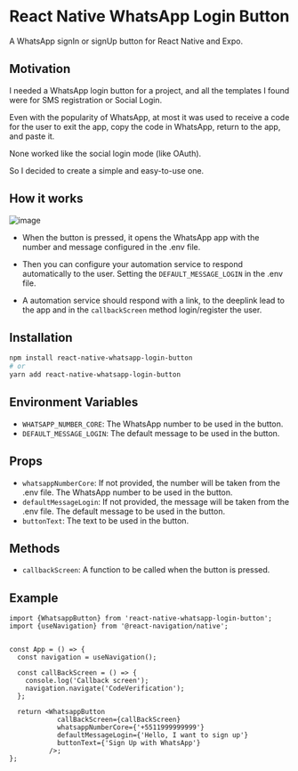 # React Native WhatsApp Login Button

A WhatsApp signIn or signUp button for React Native and Expo.

## Motivation

I needed a WhatsApp login button for a project, and all the templates I found were for SMS registration or Social Login. 

Even with the popularity of WhatsApp, at most it was used to receive a code for the user to exit the app, copy the code in WhatsApp, return to the app, and paste it.

None worked like the social login mode (like OAuth). 

So I decided to create a simple and easy-to-use one.

## How it works

![image](https://github.com/user-attachments/assets/2c1c4026-e06d-49e4-8bee-40487849e5a3)


- When the button is pressed, it opens the WhatsApp app with the number and message configured in the .env file.

- Then you can configure your automation service to respond automatically to the user. Setting the `DEFAULT_MESSAGE_LOGIN` in the .env file.

- A automation service should respond with a link, to the deeplink lead to the app and in the `callbackScreen` method login/register the user.
 

## Installation

```bash
npm install react-native-whatsapp-login-button
# or
yarn add react-native-whatsapp-login-button
```

## Environment Variables

- `WHATSAPP_NUMBER_CORE`: The WhatsApp number to be used in the button.
- `DEFAULT_MESSAGE_LOGIN`: The default message to be used in the button.


## Props

- `whatsappNumberCore`: If not provided, the number will be taken from the .env file. The WhatsApp number to be used in the button.
- `defaultMessageLogin`: If not provided, the message will be taken from the .env file. The default message to be used in the button.
- `buttonText`: The text to be used in the button.

## Methods

- `callbackScreen`: A function to be called when the button is pressed.

## Example

```tsx
import {WhatsappButton} from 'react-native-whatsapp-login-button';
import {useNavigation} from '@react-navigation/native';


const App = () => {
  const navigation = useNavigation();

  const callBackScreen = () => {
    console.log('Callback screen');
    navigation.navigate('CodeVerification');
  };

  return <WhatsappButton 
            callBackScreen={callBackScreen}
            whatsappNumberCore={'+5511999999999'}
            defaultMessageLogin={'Hello, I want to sign up'}
            buttonText={'Sign Up with WhatsApp'}
          />;
};
``` 
